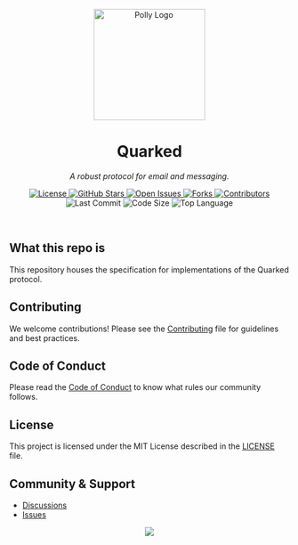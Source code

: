 <p align="center">
  <img src="https://avatars.githubusercontent.com/u/241063703" alt="Polly Logo" width="200" height="200"/>
</p>

<h1 align="center">Quarked</h1>

<p align="center">
  <em>A robust protocol for email and messaging.</em>
</p>

<p align="center">
  <!-- License -->
  <a href="https://github.com/quarked-dev/docs/blob/main/LICENSE">
    <img src="https://img.shields.io/github/license/quarked-dev/docs?style=flat-square&logo=opensourceinitiative&color=34c759" alt="License">
  </a>
  <!-- Stars -->
  <a href="https://github.com/quarked-dev/docs/stargazers">
    <img src="https://img.shields.io/github/stars/quarked-dev/docs?style=flat-square&logo=star&color=f2a900" alt="GitHub Stars">
  </a>
  <!-- Issues -->
  <a href="https://github.com/quarked-dev/docs/issues">
    <img src="https://img.shields.io/github/issues/quarked-dev/docs?style=flat-square&logo=github&color=ff6f61" alt="Open Issues">
  </a>
  <!-- Forks -->
  <a href="https://github.com/quarked-dev/docs/network/members">
    <img src="https://img.shields.io/github/forks/quarked-dev/docs?style=flat-square&logo=github&color=9059ff" alt="Forks">
  </a>
  <!-- Contributors -->
  <a href="https://github.com/quarked-dev/docs/graphs/contributors">
    <img src="https://img.shields.io/github/contributors/quarked-dev/docs?style=flat-square&logo=github&color=20c997" alt="Contributors">
  </a>
  <!-- Last Commit -->
  <img src="https://img.shields.io/github/last-commit/quarked-dev/docs?style=flat-square&logo=git&color=ffb347" alt="Last Commit">
  <!-- Code Size -->
  <img src="https://img.shields.io/github/languages/code-size/quarked-dev/docs?style=flat-square&logo=files&color=6c757d" alt="Code Size">
  <!-- Top Language -->
  <img src="https://img.shields.io/github/languages/top/quarked-dev/docs?style=flat-square&color=4f8cc9" alt="Top Language">
</p>

<br/>

## What this repo is

This repository houses the specification for implementations of the Quarked protocol.

## Contributing

We welcome contributions! Please see the [Contributing](CONTRIBUTING.md) file for guidelines and best practices.

## Code of Conduct

Please read the [Code of Conduct](CODE_OF_CONDUCT.md) to know what rules our community follows.

## License

This project is licensed under the MIT License described in the [LICENSE](LICENSE) file.

## Community & Support

- [Discussions](https://github.com/quarked-dev/docs/discussions)
- [Issues](https://github.com/quarked-dev/docs/issues)

<p align="center">
  <img src="https://capsule-render.vercel.app/api?type=waving&color=0:4f8cc9,100:2b2d42&height=140&section=footer"/>
</p>
